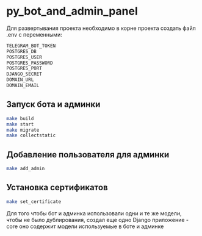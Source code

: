 # py_bot_and_admin_panel

Для развертывания проекта необходимо в корне проекта создать файл .env с переменными:

```sh
TELEGRAM_BOT_TOKEN
POSTGRES_DB
POSTGRES_USER
POSTGRES_PASSWORD
POSTGRES_PORT
DJANGO_SECRET
DOMAIN_URL
DOMAIN_EMAIL
```

## Запуск бота и админки

```sh
make build
make start
make migrate
make collectstatic
```

## Добавление пользователя для админки

```sh
make add_admin
```

## Установка сертификатов

```sh
make set_certificate
```


Для того чтобы бот и админка использовали одни и те же модели, чтобы не было дублирования, создал еще одно Django приложение - core
оно содержит модели используемые в боте и админке
